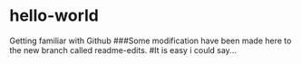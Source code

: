 # hello-world
Getting familiar with Github
###Some modification have been made here to the new branch called readme-edits.
#It is easy i could say...
